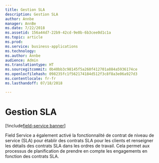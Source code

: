 ```yaml
---
title: Gestion SLA
description: Gestion SLA
author: Annbe
manager: AnnBe
ms.date: 7/22/2018
ms.assetid: 156a44d7-22b9-42cd-9e0b-6b3cee0d1c1a
ms.topic: article
ms.prod: 
ms.service: business-applications
ms.technology: 
ms.author: Annbe
audience: Admin
ms.translationtype: HT
ms.sourcegitcommit: 0b40bb3c98145f5a260f412701a884a5936174ce
ms.openlocfilehash: 098235fc1f562174184d512f3c8f8a3e06a927d3
ms.contentlocale: fr-fr
ms.lasthandoff: 07/18/2018

---
```

#  <a name="sla-management"></a>Gestion SLA

[!include[field-service banner](../../includes/field-service.md)]




Field Service a également activé la fonctionnalité de contrat de niveau de service (SLA) pour établir des contrats SLA pour les clients et renseigner les détails des contrats SLA dans les ordres de travail. Cela permet aux processus de planification de prendre en compte les engagements en fonction des contrats SLA.


